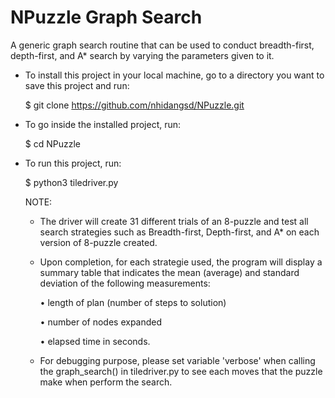 # NPuzzle Graph Search
A generic graph search routine that can be used to conduct breadth-first, depth-first,
and A* search by varying the parameters given to it.

- To install this project in your local machine, go to a directory you want to save this project and run: 

  $ git clone https://github.com/nhidangsd/NPuzzle.git
  
- To go inside the installed project, run:

  $ cd NPuzzle
  
- To run this project, run:

  $ python3 tiledriver.py
  
  
  NOTE: 
  - The driver will create 31 different trials of an 8-puzzle and test all search strategies such as Breadth-first, Depth-first,
and A* on each version of 8-puzzle created. 
  - Upon completion, for each strategie used, the program will display a summary table that indicates the mean (average) and standard
deviation of the following measurements:
 
      • length of plan (number of steps to solution)
      
      • number of nodes expanded
      
      • elapsed time in seconds.
      
  - For debugging purpose, please set variable 'verbose' when calling the graph_search() in tiledriver.py to see each moves that the puzzle make when perform the search.
